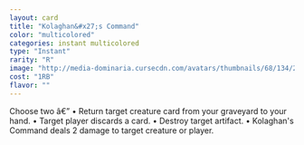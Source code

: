 ```yaml
---
layout: card
title: "Kolaghan&#x27;s Command"
color: "multicolored"
categories: instant multicolored
type: "Instant"
rarity: "R"
image: "http://media-dominaria.cursecdn.com/avatars/thumbnails/68/134/200/283/635614512459599213.png"
cost: "1RB"
flavor: ""
---
```


Choose two â€”
&bull; Return target creature card from your graveyard to your hand.
&bull; Target player discards a card.
&bull; Destroy target artifact.
&bull; Kolaghan's Command deals 2 damage to target creature or player.
